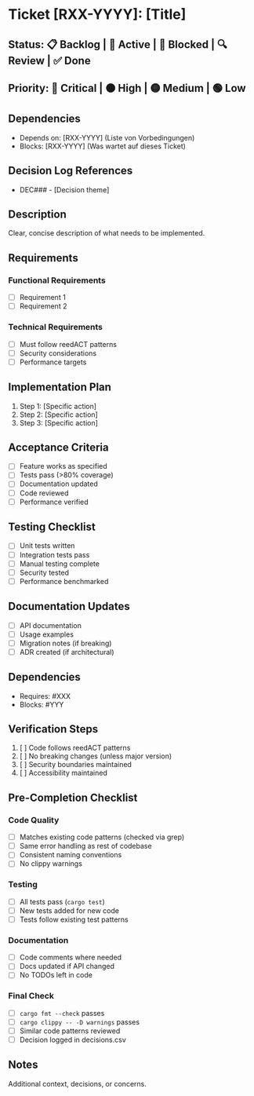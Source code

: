 # Ticket [RXX-YYYY]: [Title]
<!-- Format: R03-0001 = ReedACT, Ticket 0001 -->
<!-- Aktuelle Phase: [P|C|D|T] -->
<!-- Phasen: P=Planning, C=Code, D=Dokumentation, T=Testing -->

## Status: 📋 Backlog | 🚧 Active | 🚫 Blocked | 🔍 Review | ✅ Done

## Priority: 🔴 Critical | 🟠 High | 🟡 Medium | 🟢 Low

## Dependencies
- Depends on: [RXX-YYYY] (Liste von Vorbedingungen)
- Blocks: [RXX-YYYY] (Was wartet auf dieses Ticket)

## Decision Log References
- DEC### - [Decision theme]

## Description
Clear, concise description of what needs to be implemented.

## Requirements
### Functional Requirements
- [ ] Requirement 1
- [ ] Requirement 2

### Technical Requirements
- [ ] Must follow reedACT patterns
- [ ] Security considerations
- [ ] Performance targets

## Implementation Plan
1. Step 1: [Specific action]
2. Step 2: [Specific action]
3. Step 3: [Specific action]

## Acceptance Criteria
- [ ] Feature works as specified
- [ ] Tests pass (>80% coverage)
- [ ] Documentation updated
- [ ] Code reviewed
- [ ] Performance verified

## Testing Checklist
- [ ] Unit tests written
- [ ] Integration tests pass
- [ ] Manual testing complete
- [ ] Security tested
- [ ] Performance benchmarked

## Documentation Updates
- [ ] API documentation
- [ ] Usage examples
- [ ] Migration notes (if breaking)
- [ ] ADR created (if architectural)

## Dependencies
- Requires: #XXX
- Blocks: #YYY

## Verification Steps
1. [ ] Code follows reedACT patterns
2. [ ] No breaking changes (unless major version)
3. [ ] Security boundaries maintained
4. [ ] Accessibility maintained

## Pre-Completion Checklist
### Code Quality
- [ ] Matches existing code patterns (checked via grep)
- [ ] Same error handling as rest of codebase
- [ ] Consistent naming conventions
- [ ] No clippy warnings

### Testing
- [ ] All tests pass (`cargo test`)
- [ ] New tests added for new code
- [ ] Tests follow existing test patterns

### Documentation
- [ ] Code comments where needed
- [ ] Docs updated if API changed
- [ ] No TODOs left in code

### Final Check
- [ ] `cargo fmt --check` passes
- [ ] `cargo clippy -- -D warnings` passes
- [ ] Similar code patterns reviewed
- [ ] Decision logged in decisions.csv

## Notes
Additional context, decisions, or concerns.